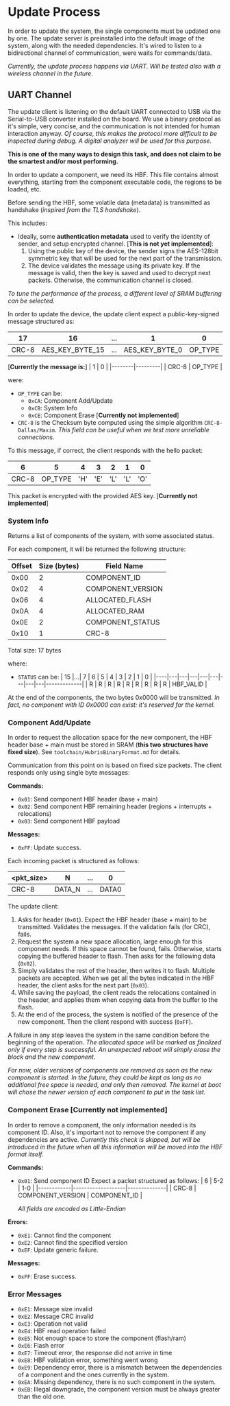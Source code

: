# Update Process

In order to update the system, the single components must be updated one by one.
The update server is preinstalled into the default image of the system, along with the needed dependencies.
It's wired to listen to a bidirectional channel of communication, were waits for commands/data.

*Currently, the update process happens via UART. Will be tested also with a wireless channel in the future.*

## UART Channel

The update client is listening on the default UART connected to USB via the Serial-to-USB converter installed on the board.
We use a binary protocol as it's simple, very concise, and the communication is not intended for human interaction anyway. *Of course, this makes the protocol more difficult to be inspected during debug. A digital analyzer will be used for this purpose.*

**This is one of the many ways to design this task, and does not claim to be the smartest and/or most performing.**

In order to update a component, we need its HBF. This file contains almost everything, starting from the component executable code, the regions to be loaded, etc.

Before sending the HBF, some volatile data (metadata) is transmitted as handshake (*inspired from the TLS handshake*). 

This includes:

- Ideally, some **authentication metadata** used to verify the identity of sender, and setup encrypted channel. [**This is not yet implemented**]:
  1. Using the public key of the device, the sender signs the AES-128bit symmetric key that will be used for the next part of the transmission.
  2. The device validates the message using its private key. If the message is valid, then the key is saved and used to decrypt next packets. Otherwise, the communication channel is closed.

*To tune the performance of the process, a different level of SRAM buffering can be selected.*

In order to update the device, the update client expect a public-key-signed message structured as:

  |   17    |       16        |...|       1        |    0    |
  |---------|-----------------|---|----------------|---------|
  |  CRC-8  | AES_KEY_BYTE_15 |...| AES_KEY_BYTE_0 | OP_TYPE |

[**Currently the message is:**]
  |    1   |    0    |
  |--------|---------|
  |  CRC-8 | OP_TYPE |

were:

- `OP_TYPE` can be:
    - `0xCA`: Component Add/Update
    - `0xCB`: System Info
    - `0xCE`: Component Erase [**Currently not implemented**]
- `CRC-8` is the Checksum byte computed using the simple algorithm `CRC-8-Dallas/Maxim`. *This field can be useful when we test more unreliable connections.*

To this message, if correct, the client responds with the hello packet:

  |   6   |    5    |  4  |  3  |  2  |  1  |  0  |
  |-------|---------|-----|-----|-----|-----|-----|
  | CRC-8 | OP_TYPE | 'H' | 'E' | 'L' | 'L' | 'O' |

This packet is encrypted with the provided AES key. [**Currently not implemented**]

### System Info
Returns a list of components of the system, with some associated status.

For each component, it will be returned the following structure:

  Offset| Size (bytes) | Field Name
  ------|--------------|-------------
  0x00  |      2       | COMPONENT_ID
  0x02  |      4       | COMPONENT_VERSION
  0x06  |      4       | ALLOCATED_FLASH
  0x0A  |      4       | ALLOCATED_RAM
  0x0E  |      2       | COMPONENT_STATUS
  0x10  |      1       | CRC-8

  Total size: 17 bytes

where:
- `STATUS` can be:
  | 15 |...| 7 | 6 | 5 | 4 | 3 | 2 | 1 |      0      |
  |----|---|---|---|---|---|---|---|---|-------------|
  | R  | R | R | R | R | R | R | R | R |  HBF_VALID  |

At the end of the components, the two bytes 0x0000 will be transmitted.
*In fact, no component with ID 0x0000 can exist: it's reserved for the kernel.*

### Component Add/Update
In order to request the allocation space for the new component, the HBF header base + main must be stored in SRAM (**this two structures have fixed size**). See `toolchain/HubrisBinaryFormat.md` for details.

Communication from this point on is based on fixed size packets. The client responds only using single byte messages:

**Commands:**
- `0x01`: Send component HBF header (base + main)
- `0x02`: Send component HBF remaining header (regions + interrupts + relocations)
- `0x03`: Send component HBF payload

**Messages:**
- `0xFF`: Update success.

Each incoming packet is structured as follows:

  | <pkt_size> |   N    |...|   0   |
  |------------|--------|---|-------|
  |    CRC-8   | DATA_N |...| DATA0 |

The update client:
1. Asks for header (`0x01`). Expect the HBF header (base + main) to be transmitted. Validates the messages. If the validation fails (for CRC), fails.
2. Request the system a new space allocation, large enough for this component needs. If this space cannot be found, fails. Otherwise, starts copying the buffered header to flash. Then asks for the following data (`0x02`).
3. Simply validates the rest of the header, then writes it to flash. Multiple packets are accepted. When we get all the bytes indicated in the HBF header, the client asks for the next part (`0x03`).
4. While saving the payload, the client reads the relocations contained in the header, and applies them when copying data from the buffer to the flash.
5. At the end of the process, the system is notified of the presence of the new component. Then the client respond with success (`0xFF`).

A failure in any step leaves the system in the same condition before the beginning of the operation. *The allocated space will be marked as finalized only if every step is successful. An unexpected reboot will simply erase the block and the new component*.

*For now, older versions of components are removed as soon as the new component is started. In the future, they could be kept as long as no additional free space is needed, and only then removed. The kernel at boot will chose the newer version of each component to put in the task list.*

### Component Erase [**Currently not implemented**]
In order to remove a component, the only information needed is its component ID. Also, it's important not to remove the component if any dependencies are active.
*Currently this check is skipped, but will be introduced in the future when all this information will be moved into the HBF format itself.*

**Commands:**
- `0x01`: Send component ID
  Expect a packet structured as follows:
    |      6     |        5-2        |      1-0     |
    |------------|-------------------|--------------|
    |    CRC-8   | COMPONENT_VERSION | COMPONENT_ID |

    *All fields are encoded as Little-Endian*

**Errors:**
- `0xE1`: Cannot find the component
- `0xE2`: Cannot find the specified version
- `0xEF`: Update generic failure.

**Messages:**
- `0xFF`: Erase success.

### Error Messages
- `0xE1`: Message size invalid
- `0xE2`: Message CRC invalid
- `0xE3`: Operation not valid
- `0xE4`: HBF read operation failed
- `0xE5`: Not enough space to store the component (flash/ram)
- `0xE6`: Flash error
- `0xE7`: Timeout error, the response did not arrive in time
- `0xE8`: HBF validation error, something went wrong
- `0xE9`: Dependency error, there is a mismatch between the dependencies of a component and the ones currently in the system.
- `0xEA`: Missing dependency, there is no such component in the system.
- `0xEB`: Illegal downgrade, the component version must be always greater than the old one.